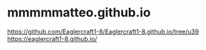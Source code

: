 # mmmmmatteo.github.io

https://github.com/Eaglercraft1-8/Eaglercraft1-8.github.io/tree/u39
https://eaglercraft1-8.github.io/
